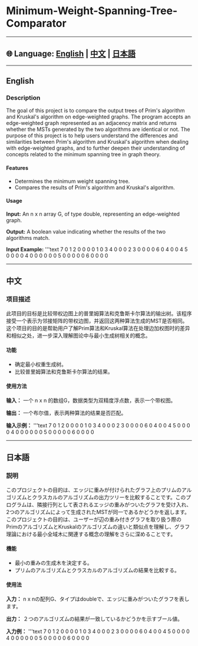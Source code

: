# Minimum-Weight-Spanning-Tree-Comparator
---
## 🌐 Language: [English](#english) | [中文](#中文) | [日本語](#日本語)

---

<a name="english"></a>
## English

### Description

The goal of this project is to compare the output trees of Prim's algorithm and Kruskal's algorithm on edge-weighted graphs. The program accepts an edge-weighted graph represented as an adjacency matrix and returns whether the MSTs generated by the two algorithms are identical or not. The purpose of this project is to help users understand the differences and similarities between Prim's algorithm and Kruskal's algorithm when dealing with edge-weighted graphs, and to further deepen their understanding of concepts related to the minimum spanning tree in graph theory.

#### Features

- Determines the minimum weight spanning tree.
- Compares the results of Prim's algorithm and Kruskal's algorithm.

#### Usage

**Input:** An n x n array G, of type double, representing an edge-weighted graph.

**Output:** A boolean value indicating whether the results of the two algorithms match.

**Input Example:**
'''text
7
0 1 2 0 0 0 0
1 0 3 4 0 0 0
2 3 0 0 0 0 6
0 4 0 0 4 5 0
0 0 0 4 0 0 0
0 0 0 5 0 0 0
0 0 6 0 0 0 0

---

<a name="中文"></a>
## 中文

### 项目描述

此项目的目标是比较带权边图上的普里姆算法和克鲁斯卡尔算法的输出树。该程序接受一个表示为邻接矩阵的带权边图，并返回这两种算法生成的MST是否相同。这个项目的目的是帮助用户了解Prim算法和Kruskal算法在处理边加权图时的差异和相似之处，进一步深入理解图论中与最小生成树相关的概念。

#### 功能

- 确定最小权重生成树。
- 比较普里姆算法和克鲁斯卡尔算法的结果。

#### 使用方法

**输入：** 一个 n x n 的数组G，数据类型为双精度浮点数，表示一个带权图。

**输出：** 一个布尔值，表示两种算法的结果是否匹配。

**输入示例：**
'''text
7
0 1 2 0 0 0 0
1 0 3 4 0 0 0
2 3 0 0 0 0 6
0 4 0 0 4 5 0
0 0 0 4 0 0 0
0 0 0 5 0 0 0
0 0 6 0 0 0 0


---

<a name="日本語"></a>
## 日本語

### 説明

このプロジェクトの目的は、エッジに重みが付けられたグラフ上のプリムのアルゴリズムとクラスカルのアルゴリズムの出力ツリーを比較することです。このプログラムは、隣接行列として表されるエッジの重みがついたグラフを受け入れ、2つのアルゴリズムによって生成されたMSTが同一であるかどうかを返します。このプロジェクトの目的は、ユーザーが辺の重み付きグラフを取り扱う際のPrimのアルゴリズムとKruskalのアルゴリズムの違いと類似点を理解し、グラフ理論における最小全域木に関連する概念の理解をさらに深めることです。

#### 機能

- 最小の重みの生成木を決定する。
- プリムのアルゴリズムとクラスカルのアルゴリズムの結果を比較する。

#### 使用法

**入力：** n x nの配列G、タイプはdoubleで、エッジに重みがついたグラフを表します。

**出力：** ２つのアルゴリズムの結果が一致しているかどうかを示すブール値。

**入力例：**
'''text
7
0 1 2 0 0 0 0
1 0 3 4 0 0 0
2 3 0 0 0 0 6
0 4 0 0 4 5 0
0 0 0 4 0 0 0
0 0 0 5 0 0 0
0 0 6 0 0 0 0
